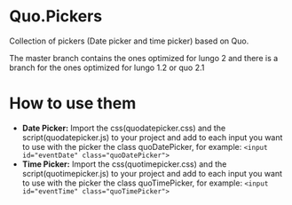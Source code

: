 Quo.Pickers
===========
Collection of pickers (Date picker and time picker) based on Quo.

The master branch contains the ones optimized for lungo 2 and there is a branch for the ones optimized for lungo 1.2 or quo 2.1


How to use them
===============

* __Date Picker:__ Import the css(quodatepicker.css) and the script(quodatepicker.js) to your project and add to each input you want to use with the picker the class quoDatePicker, for example: ```<input id="eventDate" class="quoDatePicker">```
* __Time Picker:__ Import the css(quotimepicker.css) and the script(quotimepicker.js) to your project and add to each input you want to use with the picker the class quoTimePicker, for example: ```<input id="eventTime" class="quoTimePicker">``` 